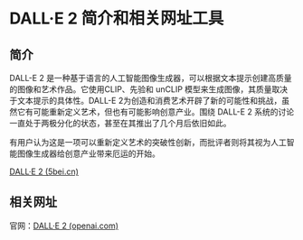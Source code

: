 # DALL·E 2 简介和相关网址工具

## 简介

DALL-E 2 是一种基于语言的人工智能图像生成器，可以根据文本提示创建高质量的图像和艺术作品。它使用CLIP、先验和 unCLIP 模型来生成图像，其质量取决于文本提示的具体性。DALL-E 2为创造和消费艺术开辟了新的可能性和挑战，虽然它有可能重新定义艺术，但也有可能影响创意产业。围绕 DALL-E 2 系统的讨论一直处于两极分化的状态，甚至在其推出了几个月后依旧如此。

有用户认为这是一项可以重新定义艺术的突破性创新，而批评者则将其视为人工智能图像生成器给创意产业带来厄运的开始。

[DALL·E 2 (5bei.cn)](https://www.5bei.cn/repair-picture-with-mouse.html)

## 相关网址

官网：[DALL·E 2 (openai.com)](https://openai.com/dall-e-2)
